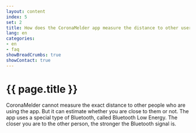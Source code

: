 ```yaml
---
layout: content
index: 5
set: 2
title: How does the CoronaMelder app measure the distance to other users of the app?
lang: en
categories:
- en
- faq
showBreadCrumbs: true
showContact: true
---
```


# {{ page.title }}

CoronaMelder cannot measure the exact distance to other people who are using the app. But it can estimate whether you are close to them or not.
The app uses a special type of Bluetooth, called Bluetooth Low Energy. The closer you are to the other person, the stronger the Bluetooth signal is.

